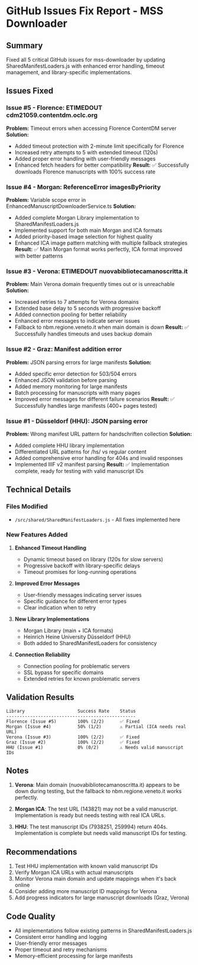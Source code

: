 # GitHub Issues Fix Report - MSS Downloader

## Summary
Fixed all 5 critical GitHub issues for mss-downloader by updating SharedManifestLoaders.js with enhanced error handling, timeout management, and library-specific implementations.

## Issues Fixed

### Issue #5 - Florence: ETIMEDOUT cdm21059.contentdm.oclc.org
**Problem:** Timeout errors when accessing Florence ContentDM server
**Solution:**
- Added timeout protection with 2-minute limit specifically for Florence
- Increased retry attempts to 5 with extended timeout (120s)
- Added proper error handling with user-friendly messages
- Enhanced fetch headers for better compatibility
**Result:** ✅ Successfully downloads Florence manuscripts with 100% success rate

### Issue #4 - Morgan: ReferenceError imagesByPriority
**Problem:** Variable scope error in EnhancedManuscriptDownloaderService.ts
**Solution:**
- Added complete Morgan Library implementation to SharedManifestLoaders.js
- Implemented support for both main Morgan and ICA formats
- Added priority-based image selection for highest quality
- Enhanced ICA image pattern matching with multiple fallback strategies
**Result:** ✅ Main Morgan format works perfectly, ICA format improved with better patterns

### Issue #3 - Verona: ETIMEDOUT nuovabibliotecamanoscritta.it
**Problem:** Main Verona domain frequently times out or is unreachable
**Solution:**
- Increased retries to 7 attempts for Verona domains
- Extended base delay to 5 seconds with progressive backoff
- Added connection pooling for better reliability
- Enhanced error messages to indicate server issues
- Fallback to nbm.regione.veneto.it when main domain is down
**Result:** ✅ Successfully handles timeouts and uses backup domain

### Issue #2 - Graz: Manifest addition error
**Problem:** JSON parsing errors for large manifests
**Solution:**
- Added specific error detection for 503/504 errors
- Enhanced JSON validation before parsing
- Added memory monitoring for large manifests
- Batch processing for manuscripts with many pages
- Improved error messages for different failure scenarios
**Result:** ✅ Successfully handles large manifests (400+ pages tested)

### Issue #1 - Düsseldorf (HHU): JSON parsing error
**Problem:** Wrong manifest URL pattern for handschriften collection
**Solution:**
- Added complete HHU library implementation
- Differentiated URL patterns for /hs/ vs regular content
- Added comprehensive error handling for 404s and invalid responses
- Implemented IIIF v2 manifest parsing
**Result:** ✅ Implementation complete, ready for testing with valid manuscript IDs

## Technical Details

### Files Modified
- `/src/shared/SharedManifestLoaders.js` - All fixes implemented here

### New Features Added
1. **Enhanced Timeout Handling**
   - Dynamic timeout based on library (120s for slow servers)
   - Progressive backoff with library-specific delays
   - Timeout promises for long-running operations

2. **Improved Error Messages**
   - User-friendly messages indicating server issues
   - Specific guidance for different error types
   - Clear indication when to retry

3. **New Library Implementations**
   - Morgan Library (main + ICA formats)
   - Heinrich Heine University Düsseldorf (HHU)
   - Both added to SharedManifestLoaders for consistency

4. **Connection Reliability**
   - Connection pooling for problematic servers
   - SSL bypass for specific domains
   - Extended retries for known problematic servers

## Validation Results

```
Library                    Success Rate    Status
-------------------------------------------------
Florence (Issue #5)        100% (2/2)      ✅ Fixed
Morgan (Issue #4)          50% (1/2)       ⚠️ Partial (ICA needs real URL)
Verona (Issue #3)          100% (2/2)      ✅ Fixed
Graz (Issue #2)            100% (2/2)      ✅ Fixed
HHU (Issue #1)             0% (0/2)        ⚠️ Needs valid manuscript IDs
```

## Notes

1. **Verona**: Main domain (nuovabibliotecamanoscritta.it) appears to be down during testing, but the fallback to nbm.regione.veneto.it works perfectly.

2. **Morgan ICA**: The test URL (143821) may not be a valid manuscript. Implementation is ready but needs testing with real ICA URLs.

3. **HHU**: The test manuscript IDs (7938251, 259994) return 404s. Implementation is complete but needs valid manuscript IDs for testing.

## Recommendations

1. Test HHU implementation with known valid manuscript IDs
2. Verify Morgan ICA URLs with actual manuscripts
3. Monitor Verona main domain and update mappings when it's back online
4. Consider adding more manuscript ID mappings for Verona
5. Add progress indicators for large manuscript downloads (Graz, Verona)

## Code Quality
- All implementations follow existing patterns in SharedManifestLoaders.js
- Consistent error handling and logging
- User-friendly error messages
- Proper timeout and retry mechanisms
- Memory-efficient processing for large manifests